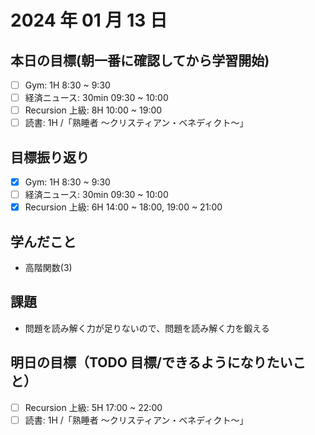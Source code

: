 # 2024 年 01 月 13 日

## 本日の目標(朝一番に確認してから学習開始)

- [ ] Gym: 1H 8:30 ~ 9:30
- [ ] 経済ニュース: 30min 09:30 ~ 10:00
- [ ] Recursion 上級: 8H 10:00 ~ 19:00
- [ ] 読書: 1H /「熟睡者 〜クリスティアン・ベネディクト〜」

## 目標振り返り

- [x] Gym: 1H 8:30 ~ 9:30
- [ ] 経済ニュース: 30min 09:30 ~ 10:00
- [x] Recursion 上級: 6H 14:00 ~ 18:00, 19:00 ~ 21:00

## 学んだこと

- 高階関数(3)

## 課題

- 問題を読み解く力が足りないので、問題を読み解く力を鍛える

## 明日の目標（TODO 目標/できるようになりたいこと）

- [ ] Recursion 上級: 5H 17:00 ~ 22:00
- [ ] 読書: 1H /「熟睡者 〜クリスティアン・ベネディクト〜」

